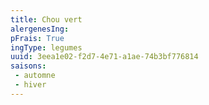 ```yaml
---
title: Chou vert
alergenesIng:
pFrais: True
ingType: legumes
uuid: 3eea1e02-f2d7-4e71-a1ae-74b3bf776814
saisons:
 - automne
 - hiver
---
```

